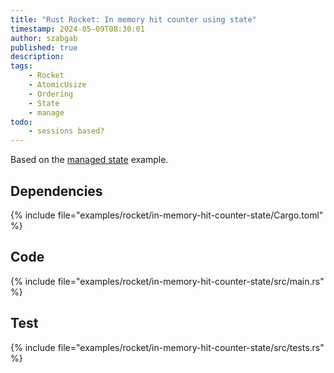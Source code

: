 ```yaml
---
title: "Rust Rocket: In memory hit counter using state"
timestamp: 2024-05-09T08:30:01
author: szabgab
published: true
description:
tags:
    - Rocket
    - AtomicUsize
    - Ordering
    - State
    - manage
todo:
    - sessions based?
---
```




Based on the [managed state](https://rocket.rs/guide/v0.5/state/#managed-state) example.


## Dependencies

{% include file="examples/rocket/in-memory-hit-counter-state/Cargo.toml" %}

## Code

{% include file="examples/rocket/in-memory-hit-counter-state/src/main.rs" %}

## Test

{% include file="examples/rocket/in-memory-hit-counter-state/src/tests.rs" %}





